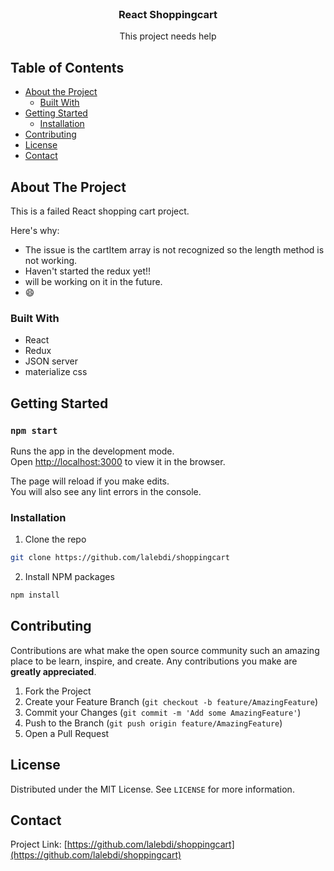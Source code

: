 <!-- PROJECT LOGO -->
<br />
<p align="center">
  
    
  

  <h3 align="center">React Shoppingcart</h3>

  <p align="center">
    This project needs help
    <br />
    
  </p>
</p>



<!-- TABLE OF CONTENTS -->
## Table of Contents

* [About the Project](#about-the-project)
  * [Built With](#built-with)
* [Getting Started](#getting-started)
  * [Installation](#installation)
* [Contributing](#contributing)
* [License](#license)
* [Contact](#contact)



<!-- ABOUT THE PROJECT -->
## About The Project



This is a failed React shopping cart project.


Here's why:
* The issue is the cartItem array is not recognized so the length method is not working.
* Haven't started the redux yet!!
* will be working on it in the future.
*  :smile:



### Built With

* React
* Redux
* JSON server
* materialize css




<!-- GETTING STARTED -->
## Getting Started

### `npm start`

Runs the app in the development mode.<br />
Open [http://localhost:3000](http://localhost:3000) to view it in the browser.

The page will reload if you make edits.<br />
You will also see any lint errors in the console.


### Installation


1. Clone the repo
```sh
git clone https://github.com/lalebdi/shoppingcart
```
2. Install NPM packages
```sh
npm install
```




<!-- CONTRIBUTING -->
## Contributing

Contributions are what make the open source community such an amazing place to be learn, inspire, and create. Any contributions you make are **greatly appreciated**.

1. Fork the Project
2. Create your Feature Branch (`git checkout -b feature/AmazingFeature`)
3. Commit your Changes (`git commit -m 'Add some AmazingFeature'`)
4. Push to the Branch (`git push origin feature/AmazingFeature`)
5. Open a Pull Request



<!-- LICENSE -->
## License

Distributed under the MIT License. See `LICENSE` for more information.



<!-- CONTACT -->
## Contact


Project Link: [https://github.com/lalebdi/shoppingcart](https://github.com/lalebdi/shoppingcart)




[product-screenshot]: images/screenshot.png



